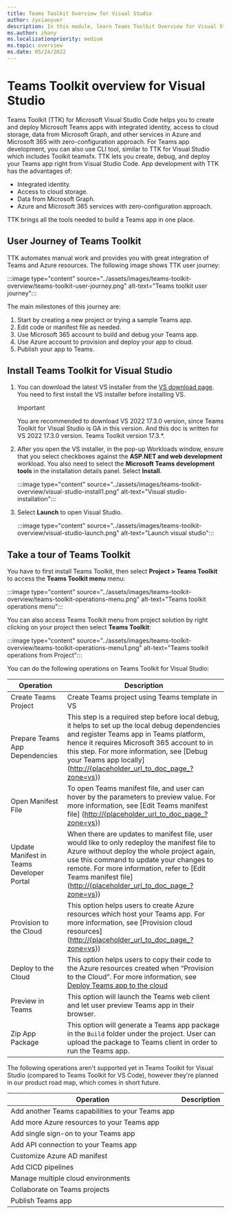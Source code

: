 ```yaml
---
title: Teams Toolkit Overview for Visual Studio
author: zyxiaoyuer
description: In this module, learn Teams Toolkit Overview for Visual Studio
ms.author: zhany
ms.localizationpriority: medium
ms.topic: overview
ms.date: 05/24/2022
---
```


# Teams Toolkit overview for Visual Studio

Teams Toolkit (TTK) for Microsoft Visual Studio Code helps you to create and deploy Microsoft Teams apps with integrated identity, access to cloud storage, data from Microsoft Graph, and other services in Azure and Microsoft 365 with zero-configuration approach. For Teams app development, you can also use CLI tool, similar to TTK for Visual Studio which includes Toolkit teamsfx. TTK lets you create, debug, and deploy your Teams app right from Visual Studio Code. App development with TTK has the advantages of:

* Integrated identity.
* Access to cloud storage.
* Data from Microsoft Graph.
* Azure and Microsoft 365 services with zero-configuration approach.

TTK brings all the tools needed to build a Teams app in one place.

## User Journey of Teams Toolkit

TTK automates manual work and provides you with great integration of Teams and Azure resources. The following image shows TTK user journey:

:::image type="content" source="../assets/images/teams-toolkit-overview/teams-toolkit-user-journey.png" alt-text="Teams toolkit user journey":::

The main milestones of this journey are:

1. Start by creating a new project or trying a sample Teams app.
1. Edit code or manifest file as needed.
1. Use Microsoft 365 account to build and debug your Teams app.
1. Use Azure account to provision and deploy your app to cloud.
1. Publish your app to Teams.

## Install Teams Toolkit for Visual Studio

1. You can download the latest VS installer from the [VS download page](https://visualstudio.microsoft.com/vs/preview/). You need to first install the VS installer before installing VS.

    > [!IMPORTANT]
    > You are recommended to download VS 2022 17.3.0 version, since Teams Toolkit for Visual Studio is GA in this version. And this doc is written for VS 2022 17.3.0 version. Teams Toolkit version 17.3.*.

2. After you open the VS installer, in the pop-up Workloads window, ensure that you select checkboxes against the **ASP.NET and web development** workload. You also need to select the **Microsoft Teams development tools** in the installation details panel. Select **Install**.

   :::image type="content" source="../assets/images/teams-toolkit-overview/visual-studio-install1.png" alt-text="Visual studio-installation":::

3. Select **Launch** to open Visual Studio.

    :::image type="content" source="../assets/images/teams-toolkit-overview/visual-studio-launch.png" alt-text="Launch visual studio":::

## Take a tour of Teams Toolkit

You have to first install Teams Toolkit, then select **Project > Teams Toolkit** to access the **Teams Toolkit menu** menu:

:::image type="content" source="../assets/images/teams-toolkit-overview/teams-toolkit-operations-menu.png" alt-text="Teams toolkit operations menu":::

You can also access Teams Toolkit menu from project solution by right clicking on your project then select **Teams Toolkit**:

:::image type="content" source="../assets/images/teams-toolkit-overview/teams-toolkit-operations-menu1.png" alt-text="Teams toolkit operations from Project":::

You can do the following operations on Teams Toolkit for Visual Studio:

|Operation  |Description  |
|---------|---------|
|Create Teams Project     |Create Teams project using Teams template in VS         |
|Prepare Teams App Dependencies     |This step is a required step before local debug, it helps to set up the local debug dependencies and register Teams app in Teams platform, hence it requires Microsoft 365 account to in this step. For more information, see [Debug your Teams app locally] (<http://{placeholder_url_to_doc_page_?zone=vs>})         |
|Open Manifest File     |To open Teams manifest file, and user can hover by the parameters to preview value. For more information, see [Edit Teams manifest file] (<http://{placeholder_url_to_doc_page_?zone=vs>})         |
|Update Manifest in Teams Developer Portal     |When there are updates to manifest file, user would like to only redeploy the manifest file to Azure without deploy the whole project again, use this command to update your changes to remote. For more information, refer to [Edit Teams manifest file] (<http://{placeholder_url_to_doc_page_?zone=vs>})         |
|Provision to the Cloud     |This option helps users to create Azure resources which host your Teams app. For more information, see [Provision cloud resources] (<http://{placeholder_url_to_doc_page_?zone=vs>})         |
|Deploy to the Cloud     |This option helps users to copy their code to the Azure resources created when “Provision to the Cloud”. For more information, see [Deploy Teams app to the cloud](http://{placeholder_url_to_doc_page_?zone=vs})         |
|Preview in Teams     |This option will launch the Teams web client and let user preview Teams app in their browser.         |
|Zip App Package     |This option will generate a Teams app package in the `Build` folder under the project. User can upload the package to Teams client in order to run the Teams app.         |

The following operations aren't supported yet in Teams Toolkit for Visual Studio (compared to Teams Toolkit for VS Code), however they're planned in our product road map, which comes in short future.

|Operation  |Description  |
|---------|---------|
|Add another Teams capabilities to your Teams app     |        |
|Add more Azure resources to your Teams app     |         |
|Add single sign-on to your Teams app     |      |
|Add API connection to your Teams app     |        |
|Customize Azure AD manifest     |         |
|Add CICD pipelines     |       |
|Manage multiple cloud environments     |         |
|Collaborate on Teams projects     |         |
|Publish Teams app     |         |
